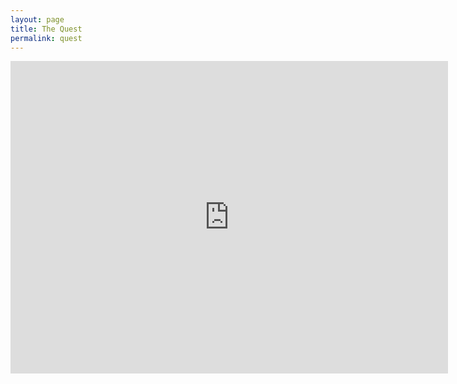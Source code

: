 ```yaml
---
layout: page
title: The Quest
permalink: quest
---
```

<iframe src="https://drive.google.com/file/d/1DJ-7C0Y0VSulfrtmUPGEWCPwUCxJyhzC/preview" width="700" height="500" allow="autoplay" frameborder="0"></iframe>
